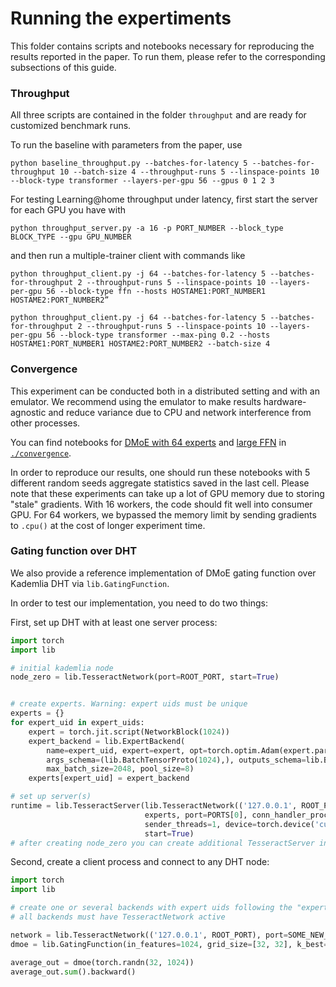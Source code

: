 # Running the expertiments

This folder contains scripts and notebooks necessary for reproducing the results reported in the paper. 
To run them, please refer to the corresponding subsections of this guide.

### Throughput

All three scripts are contained in the folder `throughput` and are ready for customized benchmark runs. 

To run the baseline with parameters from the paper, use 

```python baseline_throughput.py --batches-for-latency 5 --batches-for-throughput 10 --batch-size 4 --throughput-runs 5 --linspace-points 10 --block-type transformer --layers-per-gpu 56 --gpus 0 1 2 3``` 

For testing Learning@home throughput under latency, first start the server for each GPU you have with 

```python throughput_server.py -a 16 -p PORT_NUMBER --block_type BLOCK_TYPE --gpu GPU_NUMBER```
 
 and then run a multiple-trainer client with commands like
 
```python throughput_client.py -j 64 --batches-for-latency 5 --batches-for-throughput 2 --throughput-runs 5 --linspace-points 10 --layers-per-gpu 56 --block-type ffn --hosts HOSTAME1:PORT_NUMBER1 HOSTAME2:PORT_NUMBER2”```
 
```python throughput_client.py -j 64 --batches-for-latency 5 --batches-for-throughput 2 --throughput-runs 5 --linspace-points 10 --layers-per-gpu 56 --block-type transformer --max-ping 0.2 --hosts HOSTAME1:PORT_NUMBER1 HOSTAME2:PORT_NUMBER2 --batch-size 4```

### Convergence
This experiment can be conducted both in a distributed setting and with an emulator. We recommend using the emulator to make results hardware-agnostic and reduce variance due to CPU and network interference from other processes.

You can find notebooks for [DMoE with 64 experts](./convergence/convergence_mnist_64workers_1000ms_seed1337_dmoe64x4.ipynb) and [large FFN](./convergence/convergence_mnist_64workers_1000ms_seed1337_largeffn.ipynb) in [`./convergence`](./convergence).

In order to reproduce our results, one should run these notebooks with 5 different random seeds aggregate statistics saved in the last cell. Please note that these experiments can take up a lot of GPU memory due to storing "stale" gradients. With 16 workers, the code should fit well into consumer GPU. For 64 workers, we bypassed the memory limit by sending gradients to `.cpu()` at the cost of longer experiment time.

### Gating function over DHT
We also provide a reference implementation of DMoE gating function over Kademlia DHT via `lib.GatingFunction`.

In order to test our implementation, you need to do two things:

First, set up DHT with at least one server process:
```python
import torch
import lib

# initial kademlia node
node_zero = lib.TesseractNetwork(port=ROOT_PORT, start=True)


# create experts. Warning: expert uids must be unique
experts = {}
for expert_uid in expert_uids:
    expert = torch.jit.script(NetworkBlock(1024))
    expert_backend = lib.ExpertBackend(
        name=expert_uid, expert=expert, opt=torch.optim.Adam(expert.parameters(), amsgrad=True),
        args_schema=(lib.BatchTensorProto(1024),), outputs_schema=lib.BatchTensorProto(1024),
        max_batch_size=2048, pool_size=8)
    experts[expert_uid] = expert_backend

# set up server(s)
runtime = lib.TesseractServer(lib.TesseractNetwork(('127.0.0.1', ROOT_PORT), port=SOME_OTHER_PORT, start=rue),
                              experts, port=PORTS[0], conn_handler_processes=64,
                              sender_threads=1, device=torch.device('cuda'),
                              start=True)
# after creating node_zero you can create additional TesseractServer instances in separate processes
```

Second, create a client process and connect to any DHT node:
```python
import torch
import lib

# create one or several backends with expert uids following the "expert.[0-32).[0-32)" pattern
# all backends must have TesseractNetwork active

network = lib.TesseractNetwork(('127.0.0.1', ROOT_PORT), port=SOME_NEW_PORT, start=True)
dmoe = lib.GatingFunction(in_features=1024, grid_size=[32, 32], k_best=4, network=network, uid_prefix='expert')

average_out = dmoe(torch.randn(32, 1024))
average_out.sum().backward()
```
